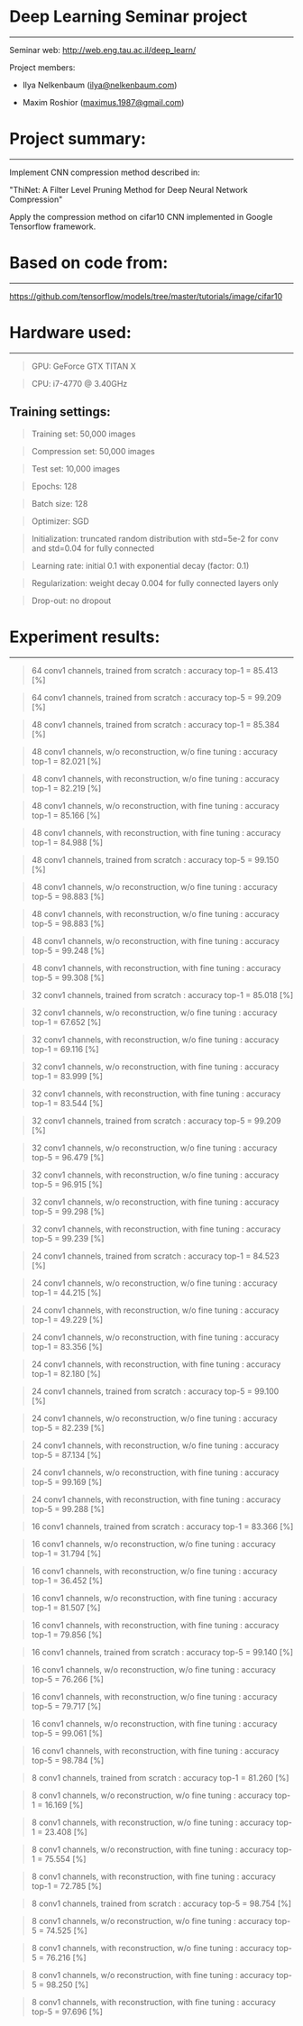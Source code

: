 # Deep Learning Seminar project
-----------------------------

Seminar web: http://web.eng.tau.ac.il/deep_learn/

Project members:

 - Ilya Nelkenbaum (ilya@nelkenbaum.com)

 - Maxim Roshior   (maximus.1987@gmail.com)
 
 
# Project summary:
----------------
 
 Implement CNN compression method described in:
 
 "ThiNet: A Filter Level Pruning Method for Deep Neural Network Compression"
 

 Apply the compression method on cifar10 CNN implemented in Google
 Tensorflow framework.

# Based on code from:
-------------------
https://github.com/tensorflow/models/tree/master/tutorials/image/cifar10


# Hardware used:
--------------

> GPU: GeForce GTX TITAN X


> CPU: i7-4770 @ 3.40GHz


Training settings:
------------------

> Training set:     50,000 images


> Compression set:  50,000 images


> Test set:         10,000 images


> Epochs:           128


> Batch size:       128


> Optimizer:        SGD


> Initialization:   truncated random distribution with std=5e-2 for conv and std=0.04 for fully connected


> Learning rate:    initial 0.1 with exponential decay (factor: 0.1)


> Regularization:   weight decay 0.004 for fully connected layers only


> Drop-out:         no dropout 


# Experiment results:
------------------
> 64 conv1 channels, trained from scratch : accuracy top-1 = 85.413 [%]

> 64 conv1 channels, trained from scratch : accuracy top-5 = 99.209 [%]

> 48 conv1 channels, trained from scratch : accuracy top-1 = 85.384 [%]

> 48 conv1 channels, w/o reconstruction, w/o fine tuning : accuracy top-1 = 82.021 [%]

> 48 conv1 channels, with reconstruction, w/o fine tuning : accuracy top-1 = 82.219 [%]

> 48 conv1 channels, w/o reconstruction, with fine tuning : accuracy top-1 = 85.166 [%]

> 48 conv1 channels, with reconstruction, with fine tuning : accuracy top-1 = 84.988 [%]

> 48 conv1 channels, trained from scratch : accuracy top-5 = 99.150 [%]

> 48 conv1 channels, w/o reconstruction, w/o fine tuning : accuracy top-5 = 98.883 [%]

> 48 conv1 channels, with reconstruction, w/o fine tuning : accuracy top-5 = 98.883 [%]

> 48 conv1 channels, w/o reconstruction, with fine tuning : accuracy top-5 = 99.248 [%]

> 48 conv1 channels, with reconstruction, with fine tuning : accuracy top-5 = 99.308 [%]

> 32 conv1 channels, trained from scratch : accuracy top-1 = 85.018 [%]

> 32 conv1 channels, w/o reconstruction, w/o fine tuning : accuracy top-1 = 67.652 [%]

> 32 conv1 channels, with reconstruction, w/o fine tuning : accuracy top-1 = 69.116 [%]

> 32 conv1 channels, w/o reconstruction, with fine tuning : accuracy top-1 = 83.999 [%]

> 32 conv1 channels, with reconstruction, with fine tuning : accuracy top-1 = 83.544 [%]

> 32 conv1 channels, trained from scratch : accuracy top-5 = 99.209 [%]

> 32 conv1 channels, w/o reconstruction, w/o fine tuning : accuracy top-5 = 96.479 [%]

> 32 conv1 channels, with reconstruction, w/o fine tuning : accuracy top-5 = 96.915 [%]

> 32 conv1 channels, w/o reconstruction, with fine tuning : accuracy top-5 = 99.298 [%]

> 32 conv1 channels, with reconstruction, with fine tuning : accuracy top-5 = 99.239 [%]

> 24 conv1 channels, trained from scratch : accuracy top-1 = 84.523 [%]

> 24 conv1 channels, w/o reconstruction, w/o fine tuning : accuracy top-1 = 44.215 [%]

> 24 conv1 channels, with reconstruction, w/o fine tuning : accuracy top-1 = 49.229 [%]

> 24 conv1 channels, w/o reconstruction, with fine tuning : accuracy top-1 = 83.356 [%]

> 24 conv1 channels, with reconstruction, with fine tuning : accuracy top-1 = 82.180 [%]

> 24 conv1 channels, trained from scratch : accuracy top-5 = 99.100 [%]

> 24 conv1 channels, w/o reconstruction, w/o fine tuning : accuracy top-5 = 82.239 [%]

> 24 conv1 channels, with reconstruction, w/o fine tuning : accuracy top-5 = 87.134 [%]

> 24 conv1 channels, w/o reconstruction, with fine tuning : accuracy top-5 = 99.169 [%]

> 24 conv1 channels, with reconstruction, with fine tuning : accuracy top-5 = 99.288 [%]

> 16 conv1 channels, trained from scratch : accuracy top-1 = 83.366 [%]

> 16 conv1 channels, w/o reconstruction, w/o fine tuning : accuracy top-1 = 31.794 [%]

> 16 conv1 channels, with reconstruction, w/o fine tuning : accuracy top-1 = 36.452 [%]

> 16 conv1 channels, w/o reconstruction, with fine tuning : accuracy top-1 = 81.507 [%]

> 16 conv1 channels, with reconstruction, with fine tuning : accuracy top-1 = 79.856 [%]

> 16 conv1 channels, trained from scratch : accuracy top-5 = 99.140 [%]

> 16 conv1 channels, w/o reconstruction, w/o fine tuning : accuracy top-5 = 76.266 [%]

> 16 conv1 channels, with reconstruction, w/o fine tuning : accuracy top-5 = 79.717 [%]

> 16 conv1 channels, w/o reconstruction, with fine tuning : accuracy top-5 = 99.061 [%]

> 16 conv1 channels, with reconstruction, with fine tuning : accuracy top-5 = 98.784 [%]

> 8 conv1 channels, trained from scratch : accuracy top-1 = 81.260 [%]

> 8 conv1 channels, w/o reconstruction, w/o fine tuning : accuracy top-1 = 16.169 [%]

> 8 conv1 channels, with reconstruction, w/o fine tuning : accuracy top-1 = 23.408 [%]

> 8 conv1 channels, w/o reconstruction, with fine tuning : accuracy top-1 = 75.554 [%]

> 8 conv1 channels, with reconstruction, with fine tuning : accuracy top-1 = 72.785 [%]

> 8 conv1 channels, trained from scratch : accuracy top-5 = 98.754 [%]

> 8 conv1 channels, w/o reconstruction, w/o fine tuning : accuracy top-5 = 74.525 [%]

> 8 conv1 channels, with reconstruction, w/o fine tuning : accuracy top-5 = 76.216 [%]

> 8 conv1 channels, w/o reconstruction, with fine tuning : accuracy top-5 = 98.250 [%]

> 8 conv1 channels, with reconstruction, with fine tuning : accuracy top-5 = 97.696 [%]
